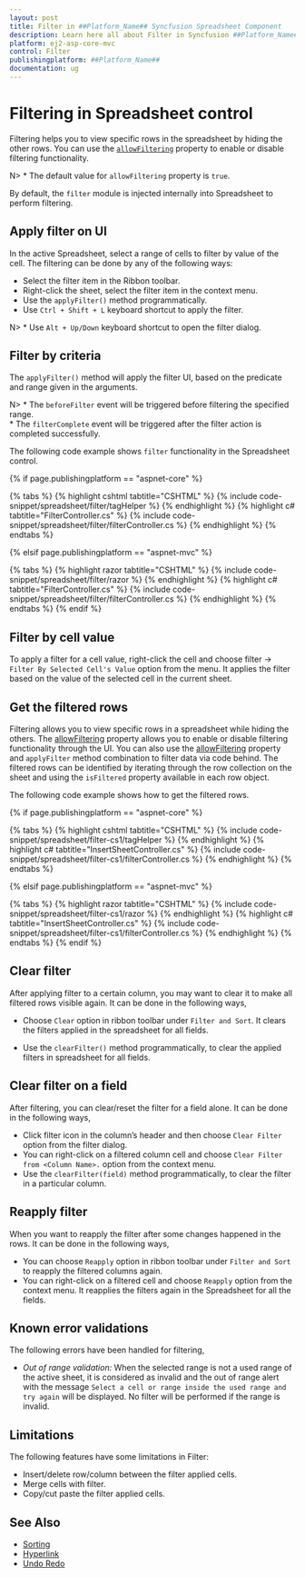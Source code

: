 ```yaml
---
layout: post
title: Filter in ##Platform_Name## Syncfusion Spreadsheet Component
description: Learn here all about Filter in Syncfusion ##Platform_Name## Spreadsheet component of Syncfusion Essential JS 2 and more.
platform: ej2-asp-core-mvc
control: Filter
publishingplatform: ##Platform_Name##
documentation: ug
---
```



# Filtering in Spreadsheet control

Filtering helps you to view specific rows in the spreadsheet by hiding the other rows. You can use the [`allowFiltering`](https://help.syncfusion.com/cr/aspnetcore-js2/Syncfusion.EJ2.Spreadsheet.Spreadsheet.html#Syncfusion_EJ2_Spreadsheet_Spreadsheet_AllowFiltering) property to enable or disable filtering functionality.

N> * The default value for `allowFiltering` property is `true`.

By default, the `filter` module is injected internally into Spreadsheet to perform filtering.

## Apply filter on UI

In the active Spreadsheet, select a range of cells to filter by value of the cell. The filtering can be done by any of the following ways:

* Select the filter item in the Ribbon toolbar.
* Right-click the sheet, select the filter item in the context menu.
* Use the `applyFilter()` method programmatically.
* Use `Ctrl + Shift + L` keyboard shortcut to apply the filter.

N> * Use `Alt + Up/Down` keyboard shortcut to open the filter dialog.

## Filter by criteria

The `applyFilter()` method will apply the filter UI, based on the predicate and range given in the arguments.

N> * The `beforeFilter` event will be triggered before filtering the specified range.
<br/> * The `filterComplete` event will be triggered after the filter action is completed successfully.

The following code example shows `filter` functionality in the Spreadsheet control.

{% if page.publishingplatform == "aspnet-core" %}

{% tabs %}
{% highlight cshtml tabtitle="CSHTML" %}
{% include code-snippet/spreadsheet/filter/tagHelper %}
{% endhighlight %}
{% highlight c# tabtitle="FilterController.cs" %}
{% include code-snippet/spreadsheet/filter/filterController.cs %}
{% endhighlight %}
{% endtabs %}

{% elsif page.publishingplatform == "aspnet-mvc" %}

{% tabs %}
{% highlight razor tabtitle="CSHTML" %}
{% include code-snippet/spreadsheet/filter/razor %}
{% endhighlight %}
{% highlight c# tabtitle="FilterController.cs" %}
{% include code-snippet/spreadsheet/filter/filterController.cs %}
{% endhighlight %}
{% endtabs %}
{% endif %}



## Filter by cell value

To apply a filter for a cell value, right-click the cell and choose filter -> `Filter By Selected Cell's Value` option from the menu. It applies the filter based on the value of the selected cell in the current sheet.

## Get the filtered rows

Filtering allows you to view specific rows in a spreadsheet while hiding the others. The [allowFiltering](https://help.syncfusion.com/cr/aspnetcore-js2/syncfusion.ej2.spreadsheet.spreadsheet.html#Syncfusion_EJ2_Spreadsheet_Spreadsheet_AllowFiltering) property allows you to enable or disable filtering functionality through the UI. You can also use the [allowFiltering](https://help.syncfusion.com/cr/aspnetcore-js2/syncfusion.ej2.spreadsheet.spreadsheet.html#Syncfusion_EJ2_Spreadsheet_Spreadsheet_AllowFiltering) property and `applyFilter` method combination to filter data via code behind. The filtered rows can be identified by iterating through the row collection on the sheet and using the `isFiltered` property available in each row object.

The following code example shows how to get the filtered rows.

{% if page.publishingplatform == "aspnet-core" %}

{% tabs %}
{% highlight cshtml tabtitle="CSHTML" %}
{% include code-snippet/spreadsheet/filter-cs1/tagHelper %}
{% endhighlight %}
{% highlight c# tabtitle="InsertSheetController.cs" %}
{% include code-snippet/spreadsheet/filter-cs1/filterController.cs %}
{% endhighlight %}
{% endtabs %}

{% elsif page.publishingplatform == "aspnet-mvc" %}

{% tabs %}
{% highlight razor tabtitle="CSHTML" %}
{% include code-snippet/spreadsheet/filter-cs1/razor %}
{% endhighlight %}
{% highlight c# tabtitle="InsertSheetController.cs" %}
{% include code-snippet/spreadsheet/filter-cs1/filterController.cs %}
{% endhighlight %}
{% endtabs %}
{% endif %}

## Clear filter

After applying filter to a certain column, you may want to clear it to make all filtered rows visible again. It can be done in the following ways,

* Choose `Clear` option in ribbon toolbar under `Filter and Sort`. It clears the filters applied in the spreadsheet for all fields.

* Use the `clearFilter()` method programmatically, to clear the applied filters in spreadsheet for all fields.

## Clear filter on a field

After filtering, you can clear/reset the filter for a field alone. It can be done in the following ways,

* Click filter icon in the column’s header and then choose `Clear Filter` option from the filter dialog.
* You can right-click on a filtered column cell and choose `Clear Filter from <Column Name>.` option from the context menu.
* Use the `clearFilter(field)` method programmatically, to clear the filter in a particular column.

## Reapply filter

When you want to reapply the filter after some changes happened in the rows. It can be done in the following ways,

* You can choose `Reapply` option in ribbon toolbar under `Filter and Sort` to reapply the filtered columns again.
* You can right-click on a filtered cell and choose `Reapply` option from the context menu. It reapplies the filters again in the Spreadsheet for all the fields.

## Known error validations

The following errors have been handled for filtering,
* *Out of range validation:* When the selected range is not a used range of the active sheet, it is considered as invalid and the out of range alert with the message `Select a cell or range inside the used range and try again` will be displayed. No filter will be performed if the range is invalid.

## Limitations

The following features have some limitations in Filter:

* Insert/delete row/column between the filter applied cells.
* Merge cells with filter.
* Copy/cut paste the filter applied cells.

## See Also

* [Sorting](./sort)
* [Hyperlink](./link)
* [Undo Redo](./undo-redo)